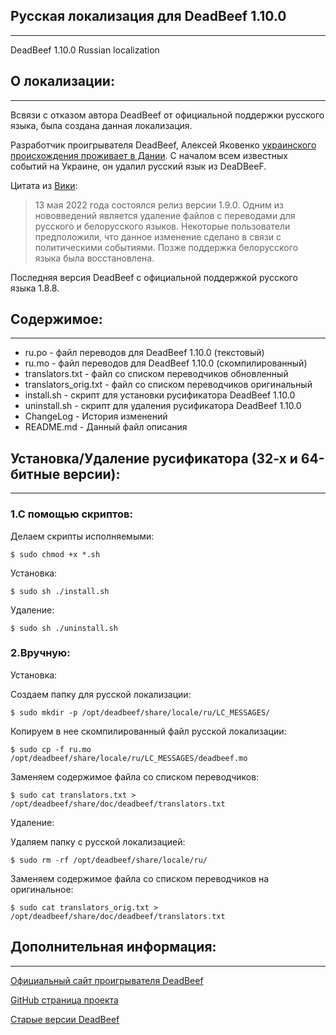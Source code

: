 ## Русская локализация для DeadBeef 1.10.0
------------------------------------------
DeadBeef 1.10.0 Russian localization



## О локализации:
-----------------

Всвязи с отказом автора DeadBeef от официальной поддержки русского языка, была создана данная локализация.

Разработчик проигрывателя DeadBeef, Алексей Яковенко [украинского происхождения проживает в Дании](https://drakulavich.blogspot.com/2011/03/deadbeef.html). 
С началом всем известных событий на Украине, он удалил русский язык из DeaDBeeF.

Цитата из [Вики](https://ru.wikipedia.org/wiki/DeaDBeeF):

> 13 мая 2022 года состоялся релиз версии 1.9.0. Одним из нововведений является удаление файлов с переводами для русского и белорусского языков. Некоторые пользователи предположили, что данное изменение сделано в связи с политическими событиями. Позже поддержка белорусского языка была восстановлена. 

Последняя версия DeadBeef с официальной поддержкой русского языка 1.8.8.

## Содержимое:
--------------

* ru.po - файл переводов для DeadBeef 1.10.0 (текстовый)
* ru.mo - файл переводов для DeadBeef 1.10.0 (скомпилированный)
* translators.txt - файл со списком переводчиков обновленный
* translators_orig.txt - файл со списком переводчиков оригинальный
* install.sh - скрипт для установки русификатора DeadBeef 1.10.0
* uninstall.sh - скрипт для удаления русификатора DeadBeef 1.10.0
* ChangeLog - История изменений
* README.md - Данный файл описания

## Установка/Удаление русификатора (32-х и 64-битные версии):
-------------------------------------------------------------

### 1.С помощью скриптов:

Делаем скрипты исполняемыми:
```
$ sudo chmod +x *.sh
```

Установка:
```
$ sudo sh ./install.sh
```

Удаление:
```
$ sudo sh ./uninstall.sh
```

### 2.Вручную:

Установка:

Создаем папку для русской локализации:
```
$ sudo mkdir -p /opt/deadbeef/share/locale/ru/LC_MESSAGES/
```

Копируем в нее скомпилированный файл русской локализации:
```
$ sudo cp -f ru.mo /opt/deadbeef/share/locale/ru/LC_MESSAGES/deadbeef.mo
```

Заменяем содержимое файла со списком переводчиков:
```
$ sudo cat translators.txt > /opt/deadbeef/share/doc/deadbeef/translators.txt
```

Удаление:

Удаляем папку с русской локализацией:
```
$ sudo rm -rf /opt/deadbeef/share/locale/ru/
```

Заменяем содержимое файла со списком переводчиков на оригинальное:
```
$ sudo cat translators_orig.txt > /opt/deadbeef/share/doc/deadbeef/translators.txt
```

## Дополнительная информация:
-----------------------------

[Официальный сайт проигрывателя DeadBeef](https://deadbeef.sourceforge.io/)

[GitHub страница проекта](https://github.com/DeaDBeeF-Player/deadbeef)

[Старые версии DeadBeef](https://sourceforge.net/projects/deadbeef/files/)


